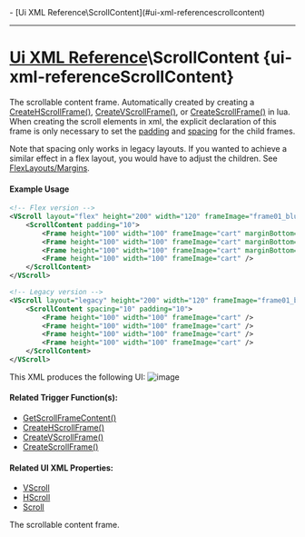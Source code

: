 <div id="toc" markdown="1">
- [Ui XML Reference\ScrollContent](#ui-xml-referencescrollcontent)

</div>

***

# [Ui XML Reference](Ui-XML)\\ScrollContent {ui-xml-referenceScrollContent}

[](overview-start)

The scrollable content frame. Automatically created by creating a [CreateHScrollFrame()](Trigger-API-Reference-DCEI-Functions-Custom-UI#createhscrollframe-1), [CreateVScrollFrame()](Trigger-API-Reference-DCEI-Functions-Custom-UI#createvscrollframe-1), or [CreateScrollFrame()](Trigger-API-Reference-DCEI-Functions-Custom-UI#createscrollframe-1) in lua. When creating the scroll elements in xml, the explicit declaration of this frame is only necessary to set the [padding](Ui-XML-CommonAttributes#padding) and [spacing](Ui-XML-CommonAttributes#spacing) for the child frames.

Note that spacing only works in legacy layouts. If you wanted to achieve a similar effect in a flex layout, you would have to adjust the children. See [FlexLayouts/Margins](Ui-FlexLayouts#margins).

#### Example Usage
[](example-usage-start)
```xml
<!-- Flex version -->
<VScroll layout="flex" height="200" width="120" frameImage="frame01_blue">
    <ScrollContent padding="10">
        <Frame height="100" width="100" frameImage="cart" marginBottom="10" />
        <Frame height="100" width="100" frameImage="cart" marginBottom="10" />
        <Frame height="100" width="100" frameImage="cart" marginBottom="10" />
        <Frame height="100" width="100" frameImage="cart" />
    </ScrollContent>
</VScroll>

<!-- Legacy version -->
<VScroll layout="legacy" height="200" width="120" frameImage="frame01_blue">
    <ScrollContent spacing="10" padding="10">
        <Frame height="100" width="100" frameImage="cart" />
        <Frame height="100" width="100" frameImage="cart" />
        <Frame height="100" width="100" frameImage="cart" />
        <Frame height="100" width="100" frameImage="cart" />
    </ScrollContent>
</VScroll>
```
This XML produces the following UI:
![image](https://user-images.githubusercontent.com/34138206/149569052-04897229-cddd-4c6e-8b49-64d966ab46db.png)

[](example-usage-end)

[](extra-section-start)
#### Related Trigger Function(s):
- [GetScrollFrameContent()](Trigger-API-Reference-DCEI-Functions-Custom-UI#getscrollframecontent-1)
- [CreateHScrollFrame()](Trigger-API-Reference-DCEI-Functions-Custom-UI#createhscrollframe-1)
- [CreateVScrollFrame()](Trigger-API-Reference-DCEI-Functions-Custom-UI#createvscrollframe-1)
- [CreateScrollFrame()](Trigger-API-Reference-DCEI-Functions-Custom-UI#createscrollframe-1)

#### Related UI XML Properties:
- [VScroll](Ui-XML-VScroll)
- [HScroll](Ui-XML-HScroll)
- [Scroll](Ui-XML-Scroll)
[](extra-section-end)

[](overview-end)

The scrollable content frame.

